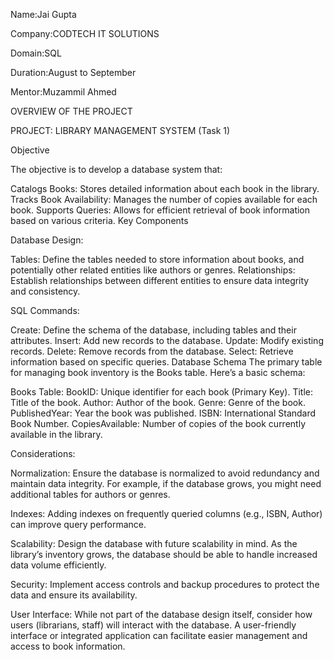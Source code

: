 Name:Jai Gupta

Company:CODTECH IT SOLUTIONS

Domain:SQL

Duration:August to September

Mentor:Muzammil Ahmed 


OVERVIEW OF THE PROJECT

PROJECT: LIBRARY MANAGEMENT SYSTEM (Task 1)

Objective

The objective is to develop a database system that:

Catalogs Books: Stores detailed information about each book in the library.
Tracks Book Availability: Manages the number of copies available for each book.
Supports Queries: Allows for efficient retrieval of book information based on various criteria.
Key Components

Database Design:

Tables: Define the tables needed to store information about books, and potentially other related entities like authors or genres.
Relationships: Establish relationships between different entities to ensure data integrity and consistency.

SQL Commands:

Create: Define the schema of the database, including tables and their attributes.
Insert: Add new records to the database.
Update: Modify existing records.
Delete: Remove records from the database.
Select: Retrieve information based on specific queries.
Database Schema
The primary table for managing book inventory is the Books table. Here’s a basic schema:

Books Table:
BookID: Unique identifier for each book (Primary Key).
Title: Title of the book.
Author: Author of the book.
Genre: Genre of the book.
PublishedYear: Year the book was published.
ISBN: International Standard Book Number.
CopiesAvailable: Number of copies of the book currently available in the library.

Considerations:

Normalization: Ensure the database is normalized to avoid redundancy and maintain data integrity. For example, if the database grows, you might need additional tables for authors or genres.

Indexes: Adding indexes on frequently queried columns (e.g., ISBN, Author) can improve query performance.

Scalability: Design the database with future scalability in mind. As the library’s inventory grows, the database should be able to handle increased data volume efficiently.

Security: Implement access controls and backup procedures to protect the data and ensure its availability.

User Interface: While not part of the database design itself, consider how users (librarians, staff) will interact with the database. A user-friendly interface or integrated application can facilitate easier management and access to book information.




